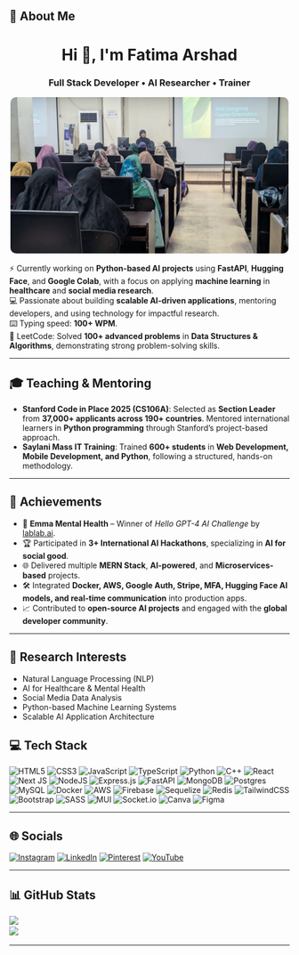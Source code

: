 ## 💫 About Me  
<h1 align="center">Hi 👋, I'm Fatima Arshad</h1>
<h3 align="center">Full Stack Developer • AI Researcher • Trainer</h3>

<p align="center">
  <img src="./fatima.jpeg" alt="Fatima Arshad" width="500" style="border-radius:10px;">
</p>

⚡ Currently working on **Python-based AI projects** using **FastAPI**, **Hugging Face**, and **Google Colab**, with a focus on applying **machine learning** in **healthcare** and **social media research**.  
💻 Passionate about building **scalable AI-driven applications**, mentoring developers, and using technology for impactful research.  
⌨️ Typing speed: **100+ WPM**.  
🧩 LeetCode: Solved **100+ advanced problems** in **Data Structures & Algorithms**, demonstrating strong problem-solving skills.  

---

## 🎓 Teaching & Mentoring  
- **Stanford Code in Place 2025 (CS106A)**: Selected as **Section Leader** from **37,000+ applicants across 190+ countries**. Mentored international learners in **Python programming** through Stanford’s project-based approach.  
- **Saylani Mass IT Training**: Trained **600+ students** in **Web Development, Mobile Development, and Python**, following a structured, hands-on methodology.  

---

## 🚀 Achievements  
- 🥇 **Emma Mental Health** – Winner of *Hello GPT-4 AI Challenge* by [lablab.ai](https://lablab.ai).  
- 🏆 Participated in **3+ International AI Hackathons**, specializing in **AI for social good**.  
- 🌐 Delivered multiple **MERN Stack**, **AI-powered**, and **Microservices-based** projects.  
- 🛠 Integrated **Docker, AWS, Google Auth, Stripe, MFA, Hugging Face AI models, and real-time communication** into production apps.  
- 📈 Contributed to **open-source AI projects** and engaged with the **global developer community**.  

---

## 📌 Research Interests  
- Natural Language Processing (NLP)  
- AI for Healthcare & Mental Health  
- Social Media Data Analysis  
- Python-based Machine Learning Systems  
- Scalable AI Application Architecture  


## 💻 Tech Stack
![HTML5](https://img.shields.io/badge/html5-%23E34F26.svg?style=for-the-badge&logo=html5&logoColor=white) 
![CSS3](https://img.shields.io/badge/css3-%231572B6.svg?style=for-the-badge&logo=css3&logoColor=white) 
![JavaScript](https://img.shields.io/badge/javascript-%23323330.svg?style=for-the-badge&logo=javascript&logoColor=%23F7DF1E) 
![TypeScript](https://img.shields.io/badge/typescript-%23007ACC.svg?style=for-the-badge&logo=typescript&logoColor=white) 
![Python](https://img.shields.io/badge/python-3670A0?style=for-the-badge&logo=python&logoColor=ffdd54) 
![C++](https://img.shields.io/badge/c++-%2300599C.svg?style=for-the-badge&logo=c%2B%2B&logoColor=white) 
![React](https://img.shields.io/badge/react-%2320232a.svg?style=for-the-badge&logo=react&logoColor=%2361DAFB) 
![Next JS](https://img.shields.io/badge/Next-black?style=for-the-badge&logo=next.js&logoColor=white) 
![NodeJS](https://img.shields.io/badge/node.js-6DA55F?style=for-the-badge&logo=node.js&logoColor=white) 
![Express.js](https://img.shields.io/badge/express.js-%23404d59.svg?style=for-the-badge&logo=express&logoColor=%2361DAFB) 
![FastAPI](https://img.shields.io/badge/FastAPI-009688?style=for-the-badge&logo=fastapi&logoColor=white)
![MongoDB](https://img.shields.io/badge/MongoDB-%234ea94b.svg?style=for-the-badge&logo=mongodb&logoColor=white) 
![Postgres](https://img.shields.io/badge/postgres-%23316192.svg?style=for-the-badge&logo=postgresql&logoColor=white) 
![MySQL](https://img.shields.io/badge/mysql-4479A1.svg?style=for-the-badge&logo=mysql&logoColor=white) 
![Docker](https://img.shields.io/badge/docker-%230db7ed.svg?style=for-the-badge&logo=docker&logoColor=white) 
![AWS](https://img.shields.io/badge/AWS-%23FF9900.svg?style=for-the-badge&logo=amazon-aws&logoColor=white) 
![Firebase](https://img.shields.io/badge/firebase-a08021?style=for-the-badge&logo=firebase&logoColor=ffcd34) 
![Sequelize](https://img.shields.io/badge/Sequelize-52B0E7?style=for-the-badge&logo=Sequelize&logoColor=white) 
![Redis](https://img.shields.io/badge/redis-%23DD0031.svg?style=for-the-badge&logo=redis&logoColor=white) 
![TailwindCSS](https://img.shields.io/badge/tailwindcss-%2338B2AC.svg?style=for-the-badge&logo=tailwind-css&logoColor=white) 
![Bootstrap](https://img.shields.io/badge/bootstrap-%238511FA.svg?style=for-the-badge&logo=bootstrap&logoColor=white) 
![SASS](https://img.shields.io/badge/SASS-hotpink.svg?style=for-the-badge&logo=SASS&logoColor=white) 
![MUI](https://img.shields.io/badge/MUI-%230081CB.svg?style=for-the-badge&logo=mui&logoColor=white) 
![Socket.io](https://img.shields.io/badge/Socket.io-black?style=for-the-badge&logo=socket.io&badgeColor=010101) 
![Canva](https://img.shields.io/badge/Canva-%2300C4CC.svg?style=for-the-badge&logo=Canva&logoColor=white) 
![Figma](https://img.shields.io/badge/figma-%23F24E1E.svg?style=for-the-badge&logo=figma&logoColor=white) 

---

## 🌐 Socials
[![Instagram](https://img.shields.io/badge/Instagram-%23E4405F.svg?logo=Instagram&logoColor=white)](https://www.instagram.com/ultimathulecode/) 
[![LinkedIn](https://img.shields.io/badge/LinkedIn-%230077B5.svg?logo=linkedin&logoColor=white)](https://www.linkedin.com/in/fatima-arshad-6ba52a184/) 
[![Pinterest](https://img.shields.io/badge/Pinterest-%23E60023.svg?logo=Pinterest&logoColor=white)](https://www.pinterest.com/UltimaThuleCode) 
[![YouTube](https://img.shields.io/badge/YouTube-%23FF0000.svg?logo=YouTube&logoColor=white)](https://www.youtube.com/@UltimaThule-Code) 

---

## 📊 GitHub Stats
![](https://github-readme-streak-stats.herokuapp.com/?user=Fatimaarshad10&theme=dark&hide_border=true)  
![](https://github-readme-stats.vercel.app/api/top-langs/?username=Fatimaarshad10&theme=dark&hide_border=true&layout=compact)  

---
